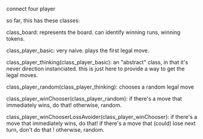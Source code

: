 connect four player

so far, this has these classes:

class_board:
  represents the board. can identify winning runs, winning tokens.

class_player_basic:
  very naive. plays the first legal move.

class_player_thinking(class_player_basic):
  an "abstract" class, in that it's never direction instanciated.
  this is just here to provide a way to get the legal moves.

class_player_random(class_player_thinking):
  chooses a random legal move

class_player_winChooser(class_player_random):
  if there's a move that immediately wins, do that!
  otherwise, random.

class_player_winChooserLossAvoider(class_player_winChooser):
  if there's a move that immediately wins, do that!
  if there's a move that (could) lose next turn, don't do that !
  otherwise, random.
